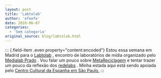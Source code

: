 ```yaml
---
layout: post
title: 'Labtolab'
author: 'efeefe'
date: 2010-06-07
categories:
  - 'Sem categoria'
original_source: blog/labtolab.html
---
```


::: {.field-item .even property="content:encoded"}
Estou essa semana em Madrid para o [Labtolab](http://www.labtolab.org/) , encontro de laboratórios de mídia organizado pelo [Medialab Prado](http://medialab-prado.es/) . Vou falar um pouco sobre [MetaReciclagem](http://rede.metareciclagem.org/) e tentar trazer um pouco da reflexão dos [redelabs](http://redelabs-org.github.io/) . Minha estada aqui está sendo apoiada pelo [Centro Cultural da Espanha em São Paulo.](http://www.ccebrasil.org.br/)
:::
